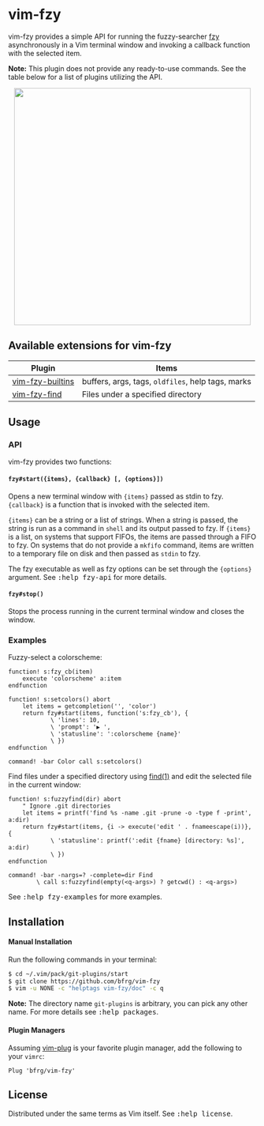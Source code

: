 # vim-fzy

vim-fzy provides a simple API for running the fuzzy-searcher [fzy][fzy]
asynchronously in a Vim terminal window and invoking a callback function with
the selected item.

**Note:** This plugin does not provide any ready-to-use commands. See the table
below for a list of plugins utilizing the API.

<dl>
  <p align="center">
  <a href="https://asciinema.org/a/268637">
    <img src="https://asciinema.org/a/268637.png" width="480">
  </a>
  </p>
</dl>


## Available extensions for vim-fzy

| Plugin                       | Items                                             |
|------------------------------|---------------------------------------------------|
| [vim-fzy-builtins][builtins] | buffers, args, tags, `oldfiles`, help tags, marks |
| [vim-fzy-find][fzy-find]     | Files under a specified directory                 |


## Usage

### API

vim-fzy provides two functions:

#### `fzy#start({items}, {callback} [, {options}])`

Opens a new terminal window with `{items}` passed as stdin to fzy. `{callback}`
is a function that is invoked with the selected item.

`{items}` can be a string or a list of strings. When a string is passed, the
string is run as a command in `shell` and its output passed to fzy. If `{items}`
is a list, on systems that support FIFOs, the items are passed through a FIFO to
fzy. On systems that do not provide a `mkfifo` command, items are written to a
temporary file on disk and then passed as `stdin` to fzy.

The fzy executable as well as fzy options can be set through the `{options}`
argument. See <kbd>:help fzy-api</kbd> for more details.

####  `fzy#stop()`

Stops the process running in the current terminal window and closes the window.

### Examples

Fuzzy-select a colorscheme:
```vim
function! s:fzy_cb(item)
    execute 'colorscheme' a:item
endfunction

function! s:setcolors() abort
    let items = getcompletion('', 'color')
    return fzy#start(items, function('s:fzy_cb'), {
            \ 'lines': 10,
            \ 'prompt': '▶ ',
            \ 'statusline': ':colorscheme {name}'
            \ })
endfunction

command! -bar Color call s:setcolors()
```

Find files under a specified directory using [find(1)][find] and edit the
selected file in the current window:
```vim
function! s:fuzzyfind(dir) abort
    " Ignore .git directories
    let items = printf('find %s -name .git -prune -o -type f -print', a:dir)
    return fzy#start(items, {i -> execute('edit ' . fnameescape(i))}, {
            \ 'statusline': printf(':edit {fname} [directory: %s]', a:dir)
            \ })
endfunction

command! -bar -nargs=? -complete=dir Find
        \ call s:fuzzyfind(empty(<q-args>) ? getcwd() : <q-args>)
```
See <kbd>:help fzy-examples</kbd> for more examples.


## Installation

#### Manual Installation

Run the following commands in your terminal:
```bash
$ cd ~/.vim/pack/git-plugins/start
$ git clone https://github.com/bfrg/vim-fzy
$ vim -u NONE -c "helptags vim-fzy/doc" -c q
```
**Note:** The directory name `git-plugins` is arbitrary, you can pick any other
name. For more details see <kbd>:help packages</kbd>.

#### Plugin Managers

Assuming [vim-plug][plug] is your favorite plugin manager, add the following to
your `vimrc`:
```vim
Plug 'bfrg/vim-fzy'
```


## License

Distributed under the same terms as Vim itself. See <kbd>:help license</kbd>.

[fzy]: https://github.com/jhawthorn/fzy
[find]: https://pubs.opengroup.org/onlinepubs/9699919799/utilities/find.html
[builtins]: https://github.com/bfrg/vim-fzy-builtins
[fzy-find]: https://github.com/bfrg/vim-fzy-find
[plug]: https://github.com/junegunn/vim-plug
